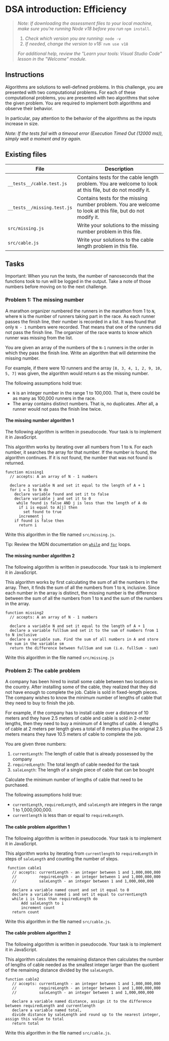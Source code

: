 # DSA introduction: Efficiency

> *Note: If downloading the assessment files to your local machine, make sure you're running Node v18 before you run* `npm install`.
>
> 1.  *Check which version you are running:* `node -v`
> 2.  *If needed, change the version to v18:* `nvm use v18`
>
> _For additional help, review the "Learn your tools: Visual Studio Code" lesson in the "Welcome" module._

## Instructions

Algorithms are solutions to well-defined problems. In this challenge, you are presented with two computational problems. For each of these computational problems, you are presented with two algorithms that solve the given problem. You are required to implement both algorithms and observe their behavior.

In particular, pay attention to the behavior of the algorithms as the inputs increase in size.

_Note: If the tests fail with a timeout error (Execution Timed Out (12000 ms)), simply wait a moment and try again._

## Existing files

| File                        | Description                                                                                                |
| --------------------------- | ---------------------------------------------------------------------------------------------------------- |
| `__tests__/cable.test.js`   | Contains tests for the cable length problem. You are welcome to look at this file, but do not modify it.   |
| `__tests__/missing.test.js` | Contains tests for the missing number problem. You are welcome to look at this file, but do not modify it. |
| `src/missing.js`            | Write your solutions to the missing number problem in this file.                                           |
| `src/cable.js`              | Write your solutions to the cable length problem in this file.                                             |

## Tasks

Important: When you run the tests, the number of nanoseconds that the functions took to run will be logged in the output. Take a note of those numbers before moving on to the next challenge.

### Problem 1: The missing number

A marathon organizer numbered the runners in the marathon from 1 to `N`, where `N` is the number of runners taking part in the race. As each runner passes the finish line, their number is recorded in a list. It was found that only `N - 1` numbers were recorded. That means that one of the runners did not pass the finish line. The organizer of the race wants to know which runner was missing from the list.

You are given an array of the numbers of the `N-1` runners in the order in which they pass the finish line. Write an algorithm that will determine the missing number.

For example, if there were 10 runners and the array `[8, 3, 4, 1, 2, 9, 10, 5, 7]` was given, the algorithm would return `6` as the missing number.

The following assumptions hold true:

- `N` is an integer number in the range 1 to 100,000. That is, there could be as many as 100,000 runners in the race.
- The array contains distinct numbers. That is, no duplicates. After all, a runner would not pass the finish line twice.

#### The missing number algorithm 1

The following algorithm is written in pseudocode. Your task is to implement it in JavaScript.

This algorithm works by iterating over all numbers from 1 to `N`. For each number, it searches the array for that number. If the number is found, the algorithm continues. If it is not found, the number that was not found is returned.

```
function missing1
  // accepts: A an array of N - 1 numbers

  declare a variable N and set it equal to the length of A + 1
  for i = 1 to N do
    declare variable found and set it to false
    declare variable j and set it to 0
     while found is false AND j is less than the length of A do
      if i is equal to A[j] then
        set found to true
      increment j
    if found is false then
      return i

```

Write this algorithm in the file named `src/missing.js`.

Tip: Review the MDN documentation on [`while`](https://developer.mozilla.org/en-US/docs/Web/JavaScript/Reference/Statements/while) and [`for`](https://developer.mozilla.org/en-US/docs/Web/JavaScript/Reference/Statements/for) loops.

#### The missing number algorithm 2

The following algorithm is written in pseudocode. Your task is to implement it in JavaScript.

This algorithm works by first calculating the sum of all the numbers in the array. Then, it finds the sum of all the numbers from 1 to `N`, inclusive. Since each number in the array is distinct, the missing number is the difference between the sum of all the numbers from 1 to `N` and the sum of the numbers in the array.

```
function missing2
  // accepts: A an array of N - 1 numbers

  declare a variable N and set it equal to the length of A + 1
  declare a variable fullSum and set it to the sum of numbers from 1 to N inclusive
  declare a variable sum. Find the sum of all numbers in A and store the sum in the variable sm
  return the difference between fullSum and sum (i.e. fullSum - sum)

```

Write this algorithm in the file named `src/missing.js`

### Problem 2: The cable problem

A company has been hired to install some cable between two locations in the country. After installing some of the cable, they realized that they did not have enough to complete the job. Cable is sold in fixed-length pieces. The company wishes to know the minimum number of lengths of cable that they need to buy to finish the job.

For example, if the company has to install cable over a distance of 10 meters and they have 2.5 meters of cable and cable is sold in 2-meter lengths, then they need to buy a minimum of 4 lengths of cable. 4 lengths of cable at 2 meters per length gives a total of 8 meters plus the original 2.5 meters means they have 10.5 meters of cable to complete the job.

You are given three numbers:

1.  `currentLength`: The length of cable that is already possessed by the company
2.  `requiredLength`: The total length of cable needed for the task
3.  `saleLength`: The length of a single piece of cable that can be bought

Calculate the minimum number of lengths of cable that need to be purchased.

The following assumptions hold true:

- `currentLength`, `requiredLength`, and `saleLength` are integers in the range 1 to 1,000,000,000.
- `currentlength` is less than or equal to `requiredLength`.

#### The cable problem algorithm 1

The following algorithm is written in pseudocode. Your task is to implement it in JavaScript.

This algorithm works by iterating from `currentlength` to `requiredLength` in steps of `saleLength` and counting the number of steps.

```
 function cable1
   // accepts: currentLength - an integer between 1 and 1,000,000,000
   //          requireLength - an integer between 1 and 1,000,000,000
   //          saleLength - an integer between 1 and 1,000,000,000

   declare a variable named count and set it equal to 0
   declare a variable named i and set it equal to currentLength
   while i is less than requiredLength do
       Add saleLength to i
       increment count
   return count

```

Write this algorithm in the file named `src/cable.js`.

#### The cable problem algorithm 2

The following algorithm is written in pseudocode. Your task is to implement it in JavaScript.

This algorithm calculates the remaining distance then calculates the number of lengths of cable needed as the smallest integer larger than the quotient of the remaining distance divided by the `saleLength`.

```
function cable2
   // accepts: currentLength - an integer between 1 and 1,000,000,000
   //          requireLength - an integer between 1 and 1,000,000,000
   //          saleLength - an integer between 1 and 1,000,000,000

   declare a variable named distance, assign it to the difference between requiredLength and currentlength
   declare a variable named total,
   divide distance by saleLength and round up to the nearest integer, assign this value to total
   return total

```

Write this algorithm in the file named `src/cable.js`.
